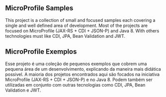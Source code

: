 ## MicroProfile Samples

This project is a collection of small and focused samples each covering a single and well defined area of development. Most of the projects are focused on MicroProfile (JAX-RS + CDI + JSON-P) and Java 8. With others technologies must like CDI, JPA, Bean Validation and JWT.

## MicroProfile Exemplos

Esse projeto é uma coleção de pequenos exemplos que cobrem uma pequena área de um desenvolvimento, explicando da maneira mais didática possivel. A maioria dos projetos encontrados aqui são focados na iniciativa MicroProfile (JAX-RS + CDI + JSON-P) e no Java 8. Podem também ser utilizadas em conjunto com outras tecnologias como CDI, JPA, Bean Validation e JWT.
